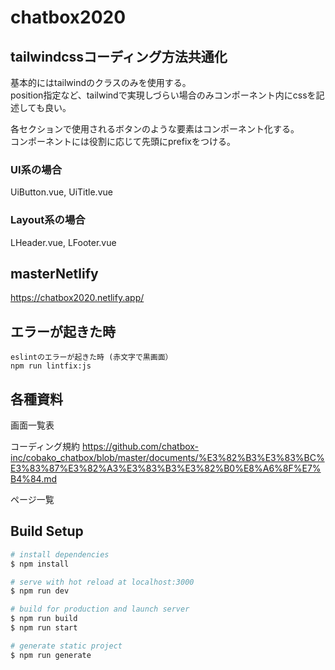 # chatbox2020

## tailwindcssコーディング方法共通化 

基本的にはtailwindのクラスのみを使用する。    
position指定など、tailwindで実現しづらい場合のみコンポーネント内にcssを記述しても良い。

各セクションで使用されるボタンのような要素はコンポーネント化する。  
コンポーネントには役割に応じて先頭にprefixをつける。

### UI系の場合
UiButton.vue,
UiTitle.vue

### Layout系の場合

LHeader.vue,
LFooter.vue


## masterNetlify
https://chatbox2020.netlify.app/

## エラーが起きた時

```
eslintのエラーが起きた時 (赤文字で黒画面）
npm run lintfix:js 
```

## 各種資料

画面一覧表

コーディング規約
https://github.com/chatbox-inc/cobako_chatbox/blob/master/documents/%E3%82%B3%E3%83%BC%E3%83%87%E3%82%A3%E3%83%B3%E3%82%B0%E8%A6%8F%E7%B4%84.md

ページ一覧

## Build Setup

``` bash
# install dependencies
$ npm install

# serve with hot reload at localhost:3000
$ npm run dev

# build for production and launch server
$ npm run build
$ npm run start

# generate static project
$ npm run generate

                                                                                                               

